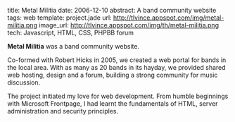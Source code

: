 title: Metal Militia
date: 2006-12-10
abstract: A band community website
tags: web
template: project.jade
url: http://tlvince.appspot.com/img/metal-militia.png
image_url: http://tlvince.appspot.com/img/th/metal-militia.png
tech: Javascript, HTML, CSS, PHPBB forum

**Metal Militia** was a band community website.

Co-formed with Robert Hicks in 2005, we created a web portal for bands in the
local area. With as many as 20 bands in its hayday, we provided shared web
hosting, design and a forum, building a strong community for music discussion.

The project initiated my love for web development. From humble beginnings with
Microsoft Frontpage, I had learnt the fundamentals of HTML, server
administration and security principles.

  [th]: http://tlvince.appspot.com/img/th/metal-militia.png
  [mm]: http://tlvince.appspot.com/img/metal-militia.png
